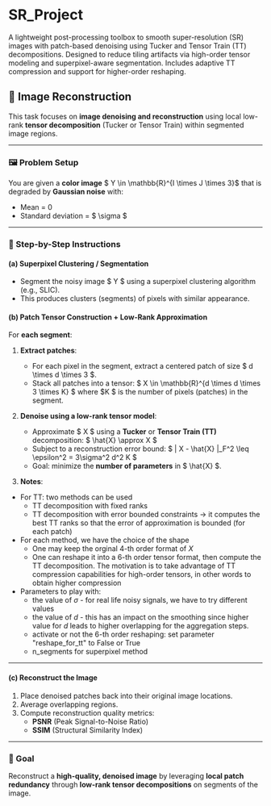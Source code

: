 # SR_Project
A lightweight post-processing toolbox to smooth super-resolution (SR) images with patch-based denoising using Tucker and Tensor Train (TT) decompositions. Designed to reduce tiling artifacts via high-order tensor modeling and superpixel-aware segmentation. Includes adaptive TT compression and support for higher-order reshaping.


## 🧩 Image Reconstruction

This task focuses on **image denoising and reconstruction** using local low-rank **tensor decomposition** (Tucker or Tensor Train) within segmented image regions.

---

### 🖼️ Problem Setup

You are given a **color image** $ Y \in \mathbb{R}^{I \times J \times 3}$ that is degraded by **Gaussian noise** with:
- Mean = 0  
- Standard deviation = $ \sigma $

---

### 🧱 Step-by-Step Instructions

#### **(a) Superpixel Clustering / Segmentation**

- Segment the noisy image $ Y $ using a superpixel clustering algorithm (e.g., SLIC).
- This produces clusters (segments) of pixels with similar appearance.

#### **(b) Patch Tensor Construction + Low-Rank Approximation**

For **each segment**:

1. **Extract patches**:
   - For each pixel in the segment, extract a centered patch of size $ d \times d \times 3 $.
   - Stack all patches into a tensor:
     $
     X \in \mathbb{R}^{d \times d \times 3 \times K}
     $
     where $K $ is the number of pixels (patches) in the segment.

2. **Denoise using a low-rank tensor model**:
   - Approximate $ X $ using a **Tucker** or **Tensor Train (TT)** decomposition:
     $
     \hat{X} \approx X
     $
   - Subject to a reconstruction error bound:
     $
     \| X - \hat{X} \|_F^2 \leq \epsilon^2 = 3\sigma^2 d^2 K
     $
   - Goal: minimize the **number of parameters** in $ \hat{X} $.

2. **Notes**:
  - For TT: two methods can be used
    - TT decomposition with fixed ranks
    - TT decomposition with error bounded constraints -> it computes the best TT ranks so that the error of approximation is bounded (for each patch)
  - For each method, we have the choice of the shape
    - One may keep the orginal 4-th order format of $X$
    - One can reshape it into a 6-th order tensor format, then compute the TT decomposition. The motivation is to take advantage of TT compression capabilities for high-order tensors, in other words to obtain higher compression
  - Parameters to play with:
    - the value of $\sigma$ - for real life noisy signals, we have to try different values
    - the value of $d$ - this has an impact on the smoothing since higher value for $d$ leads to higher overlapping for the aggregation steps. 
    - activate or not the 6-th order reshaping: set parameter "reshape_for_tt" to False or True 
    - n_segments for superpixel method 

---

#### **(c) Reconstruct the Image**

1. Place denoised patches back into their original image locations.
2. Average overlapping regions.
3. Compute reconstruction quality metrics:
   - **PSNR** (Peak Signal-to-Noise Ratio)
   - **SSIM** (Structural Similarity Index)

---

### 🎯 Goal

Reconstruct a **high-quality, denoised image** by leveraging **local patch redundancy** through **low-rank tensor decompositions** on segments of the image.

